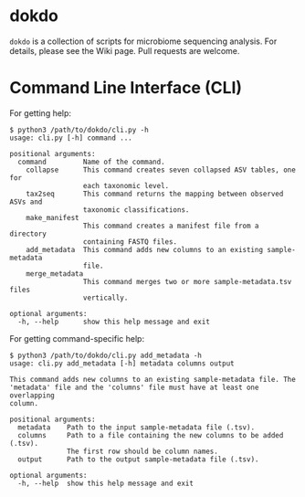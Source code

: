 # dokdo

```dokdo``` is a collection of scripts for microbiome sequencing analysis. For details, please see the Wiki page. Pull requests are welcome.

# Command Line Interface (CLI)

For getting help:

```
$ python3 /path/to/dokdo/cli.py -h
usage: cli.py [-h] command ...

positional arguments:
  command         Name of the command.
    collapse      This command creates seven collapsed ASV tables, one for
                  each taxonomic level.
    tax2seq       This command returns the mapping between observed ASVs and
                  taxonomic classifications.
    make_manifest
                  This command creates a manifest file from a directory
                  containing FASTQ files.
    add_metadata  This command adds new columns to an existing sample-metadata
                  file.
    merge_metadata
                  This command merges two or more sample-metadata.tsv files
                  vertically.

optional arguments:
  -h, --help      show this help message and exit
```

For getting command-specific help:

```
$ python3 /path/to/dokdo/cli.py add_metadata -h
usage: cli.py add_metadata [-h] metadata columns output

This command adds new columns to an existing sample-metadata file. The
'metadata' file and the 'columns' file must have at least one overlapping
column.

positional arguments:
  metadata    Path to the input sample-metadata file (.tsv).
  columns     Path to a file containing the new columns to be added (.tsv).
              The first row should be column names.
  output      Path to the output sample-metadata file (.tsv).

optional arguments:
  -h, --help  show this help message and exit
```